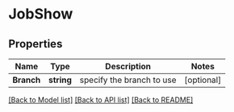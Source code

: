 # JobShow

## Properties

Name | Type | Description | Notes
------------ | ------------- | ------------- | -------------
**Branch** | **string** | specify the branch to use | [optional] 

[[Back to Model list]](../README.md#documentation-for-models) [[Back to API list]](../README.md#documentation-for-api-endpoints) [[Back to README]](../README.md)


